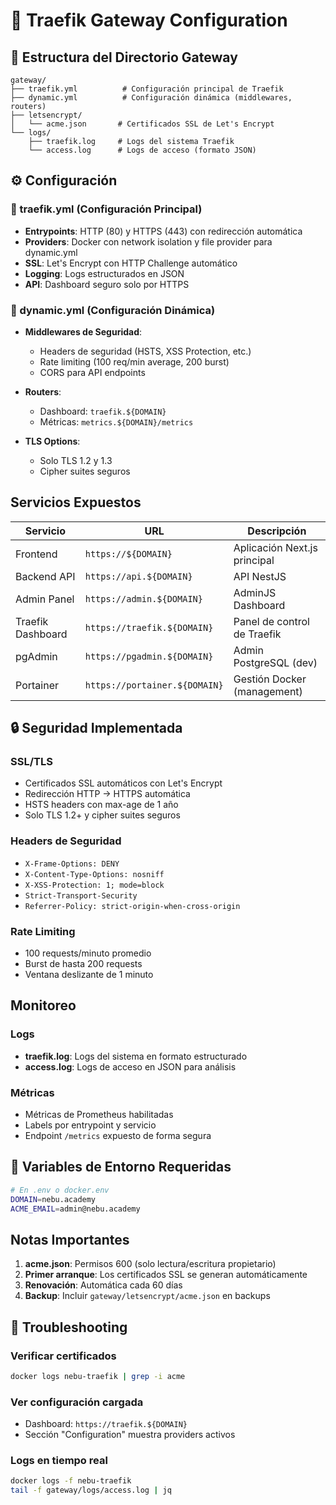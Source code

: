 # 🚦 Traefik Gateway Configuration

## 📁 Estructura del Directorio Gateway

```
gateway/
├── traefik.yml          # Configuración principal de Traefik
├── dynamic.yml          # Configuración dinámica (middlewares, routers)
├── letsencrypt/
│   └── acme.json       # Certificados SSL de Let's Encrypt
└── logs/
    ├── traefik.log     # Logs del sistema Traefik
    └── access.log      # Logs de acceso (formato JSON)
```

## ⚙️ Configuración

### 🔧 traefik.yml (Configuración Principal)
- **Entrypoints**: HTTP (80) y HTTPS (443) con redirección automática
- **Providers**: Docker con network isolation y file provider para dynamic.yml
- **SSL**: Let's Encrypt con HTTP Challenge automático
- **Logging**: Logs estructurados en JSON
- **API**: Dashboard seguro solo por HTTPS

### 🔄 dynamic.yml (Configuración Dinámica)
- **Middlewares de Seguridad**:
  - Headers de seguridad (HSTS, XSS Protection, etc.)
  - Rate limiting (100 req/min average, 200 burst)
  - CORS para API endpoints
  
- **Routers**:
  - Dashboard: `traefik.${DOMAIN}`
  - Métricas: `metrics.${DOMAIN}/metrics`

- **TLS Options**: 
  - Solo TLS 1.2 y 1.3
  - Cipher suites seguros

##  Servicios Expuestos

| Servicio          | URL                           | Descripción                  |
| ----------------- | ----------------------------- | ---------------------------- |
| Frontend          | `https://${DOMAIN}`           | Aplicación Next.js principal |
| Backend API       | `https://api.${DOMAIN}`       | API NestJS                   |
| Admin Panel       | `https://admin.${DOMAIN}`     | AdminJS Dashboard            |
| Traefik Dashboard | `https://traefik.${DOMAIN}`   | Panel de control de Traefik  |
| pgAdmin           | `https://pgadmin.${DOMAIN}`   | Admin PostgreSQL (dev)       |
| Portainer         | `https://portainer.${DOMAIN}` | Gestión Docker (management)  |

## 🔒 Seguridad Implementada

### SSL/TLS
-  Certificados SSL automáticos con Let's Encrypt
-  Redirección HTTP → HTTPS automática
-  HSTS headers con max-age de 1 año
-  Solo TLS 1.2+ y cipher suites seguros

### Headers de Seguridad
-  `X-Frame-Options: DENY`
-  `X-Content-Type-Options: nosniff`
-  `X-XSS-Protection: 1; mode=block`
-  `Strict-Transport-Security`
-  `Referrer-Policy: strict-origin-when-cross-origin`

### Rate Limiting
-  100 requests/minuto promedio
-  Burst de hasta 200 requests
-  Ventana deslizante de 1 minuto

##  Monitoreo

### Logs
- **traefik.log**: Logs del sistema en formato estructurado
- **access.log**: Logs de acceso en JSON para análisis

### Métricas
-  Métricas de Prometheus habilitadas
-  Labels por entrypoint y servicio
-  Endpoint `/metrics` expuesto de forma segura

## 🔧 Variables de Entorno Requeridas

```bash
# En .env o docker.env
DOMAIN=nebu.academy
ACME_EMAIL=admin@nebu.academy
```

##  Notas Importantes

1. **acme.json**: Permisos 600 (solo lectura/escritura propietario)
2. **Primer arranque**: Los certificados SSL se generan automáticamente
3. **Renovación**: Automática cada 60 días
4. **Backup**: Incluir `gateway/letsencrypt/acme.json` en backups

## 🐛 Troubleshooting

### Verificar certificados
```bash
docker logs nebu-traefik | grep -i acme
```

### Ver configuración cargada
- Dashboard: `https://traefik.${DOMAIN}`
- Sección "Configuration" muestra providers activos

### Logs en tiempo real
```bash
docker logs -f nebu-traefik
tail -f gateway/logs/access.log | jq
```
